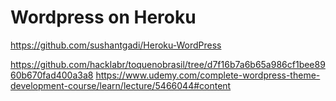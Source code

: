 # Wordpress on Heroku

https://github.com/sushantgadi/Heroku-WordPress

https://github.com/hacklabr/toquenobrasil/tree/d7f16b7a6b65a986cf1bee8960b670fad400a3a8
https://www.udemy.com/complete-wordpress-theme-development-course/learn/lecture/5466044#content